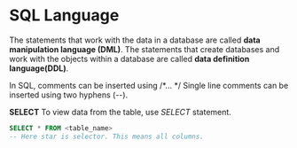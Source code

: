 # SQL Language

The statements that work with the data in a database are called **data manipulation language (DML)**. The statements that create databases and work with the objects within a database are called **data definition language(DDL)**. 

In SQL, comments can be inserted using /*... */
Single line comments can be inserted using two hyphens (--).

**SELECT** To view data from the table, use *SELECT* statement.

```sql
SELECT * FROM <table_name>
-- Here star is selector. This means all columns.
```
